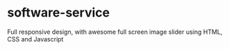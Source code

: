 # software-service
Full responsive design,  with awesome full screen image slider using HTML, CSS and Javascript

